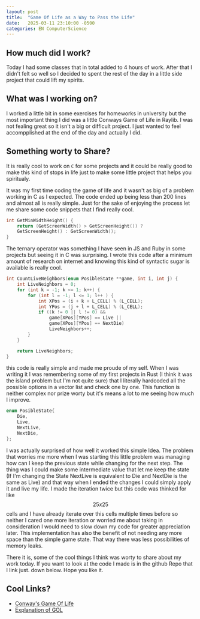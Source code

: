 ```yaml
---
layout: post
title:  "Game Of Life as a Way to Pass the Life"
date:   2025-03-11 23:10:00 -0500
categories: EN ComputerScience
---
```


## How much did I work?

Today I had some classes that in total added to 4 hours of work. After that I
didn't felt so well so I decided to spent the rest of the day in a little side
project that could lift my spirits.

## What was I working on?

I worked a little bit in some exercises for homeworks in university but the most
important thing I did was a little Conways Game of Life in Raylib. I was not fealing
great so it isn't a big or difficult project. I just wanted to feel accompplished
at the end of the day and actually I did.

## Something worty to Share?

It is really cool to work on `C` for some projects and it could be really good
to make this kind of stops in life just to make some little project that helps
you spiritualy.

It was my first time coding the game of life and it wasn't as big of a problem
working in C as I expected. The code ended up being less than 200 lines and almost
all is really simple. Just for the sake of enjoying the process let me share some
code snippets that I find really cool.

```c
int GetMinWidthHeight() {
    return (GetScreenWidth() > GetScreenHeight()) ?
    GetScreenHeight() : GetScreenWidth();
}
```

The ternary operator was something I have seen in JS and Ruby in some projects
but seeing it in C was surprising. I wrote this code after a minimum amount of
research on internet and knowing this kind of syntactic sugar is available is
really cool.

```c
int CountLiveNeighbors(enum PosibleState **game, int i, int j) {
    int LiveNeighbors = 0;
    for (int k = -1; k <= 1; k++) {
        for (int l = -1; l <= 1; l++ ) {
            int XPos = (i + k + L_CELL) % (L_CELL);
            int YPos = (j + l + L_CELL) % (L_CELL);
            if ((k != 0 || l != 0) &&
                game[XPos][YPos] == Live ||
                game[XPos][YPos] == NextDie)
                LiveNeighbors++;
        }
    }

    return LiveNeighbors;
}
```

this code is really simple and made me proude of my self. When I was writing it
I was remembering some of my first projects in Rust (I think it was the island
problem but I'm not quite sure) that I literally hardcoded all the possible options
in a vector list and check one by one. This function is neither complex nor prize
worty but it's means a lot to me seeing how much I improve.

```c
enum PosibleState{
    Die,
    Live,
    NextLive,
    NextDie,
};
```

I was actually surprised of how well it worked this simple Idea. The problem that
worries me more when I was starting this little problem was managing how can I keep
the previous state while changing for the next step. The thing was I could make some
intermediate value that let me keep the state (If I'm changing the State NextLive
is equivalent to Die and NextDie is the same as Live) and that way when I ended
the changes I could simply apply it and live my life. I made the iteration twice
but this code was thinked for like $$25x25$$ cells and I have already iterate
over this cells multiple times before so neither I cared one more iteration or
worried me about taking in consideration I would need to slow down my code for
greater appreciation later. This implementation has also the benefit of not needing
any more space than the simple game state. That way there was less possibilities of
memory leaks.

There it is, some of the cool things I think was worty to share about my work today.
If you want to look at the code I made is in the github Repo that I link just.
down below. Hope you like it.

## Cool Links?

* [Conway's Game Of Life](https://github.com/S1e7J/RayLib-Game-Of-Life)
* [Explanation of GOL](https://en.wikipedia.org/wiki/Conway%27s_Game_of_Life)
